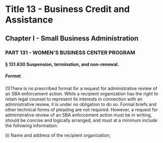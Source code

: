 
# Title 13 - Business Credit and Assistance
## Chapter I - Small Business Administration
### PART 131 - WOMEN'S BUSINESS CENTER PROGRAM
#### § 131.630 Suspension, termination, and non-renewal.
##### Format.

(1)There is no prescribed format for a request for administrative review of an SBA enforcement action. While a recipient organization has the right to retain legal counsel to represent its interests in connection with an administrative review, it is under no obligation to do so. Formal briefs and other technical forms of pleading are not required. However, a request for administrative review of an SBA enforcement action must be in writing, should be concise and logically arranged, and must at a minimum include the following information:

(i) Name and address of the recipient organization;
